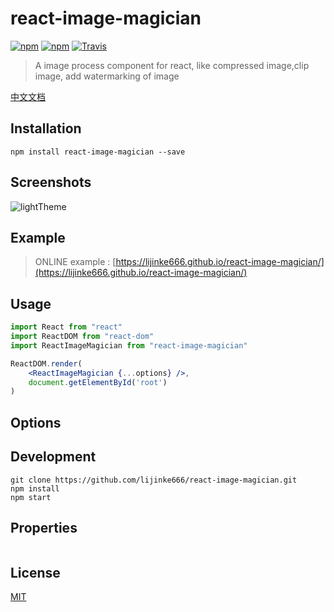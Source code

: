 # react-image-magician
[![npm](https://img.shields.io/npm/dm/localeval.svg)](https://www.npmjs.com/package/react-image-magician)
[![npm](https://img.shields.io/npm/l/express.svg)](https://www.npmjs.com/package/react-image-magician)
[![Travis](https://img.shields.io/travis/rust-lang/rust.svg)](https://www.npmjs.com/package/react-image-magician)
> A image process component for react,  like compressed image,clip image, add watermarking of image


[中文文档](https://github.com/lijinke666/react-image-magician/blob/master/CN.md)

## Installation
```
npm install react-image-magician --save
```

## Screenshots

![lightTheme](https://github.com/lijinke666/react-music-player/blob/master/assetsImg/light-theme.png)



## Example
> ONLINE example :  [https://lijinke666.github.io/react-image-magician/](https://lijinke666.github.io/react-image-magician/)

## Usage

```jsx
import React from "react"
import ReactDOM from "react-dom"
import ReactImageMagician from "react-image-magician"

ReactDOM.render(
    <ReactImageMagician {...options} />,
    document.getElementById('root')
)
```

## Options



## Development
```
git clone https://github.com/lijinke666/react-image-magician.git
npm install
npm start
```

## Properties

```jsx

```


## License
[MIT](https://github.com/lijinke666/react-image-magician/blob/master/LICENCE)
